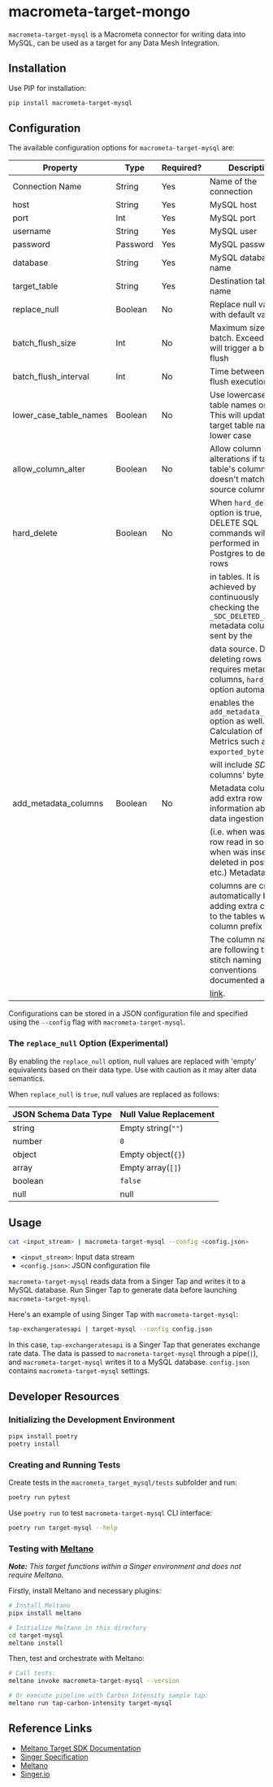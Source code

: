 # macrometa-target-mongo

`macrometa-target-mysql` is a Macrometa connector for writing data into MySQL, can be used as a target for any
Data Mesh Integration.

## Installation

Use PIP for installation:

```bash
pip install macrometa-target-mysql
```

## Configuration

The available configuration options for `macrometa-target-mysql` are:

| Property                            | Type     | Required? | Description                                                                                           |
|-------------------------------------|----------|-----------|-------------------------------------------------------------------------------------------------------|
| Connection Name                     | String   | Yes       | Name of the connection                                                                               |
| host                                | String   | Yes       | MySQL host                                                                                           |
| port                                | Int      | Yes       | MySQL port                                                                                           |
| username                            | String   | Yes       | MySQL user                                                                                           |
| password                            | Password | Yes       | MySQL password                                                                                       |
| database                            | String   | Yes       | MySQL database name                                                                                  |
| target_table                        | String   | Yes       | Destination table name                                                                               |
| replace_null                        | Boolean  | No        | Replace null values with default values                                                             |
| batch_flush_size                    | Int      | No        | Maximum size of batch. Exceeding this will trigger a batch flush                                     |
| batch_flush_interval                | Int      | No        | Time between batch flush executions                                                                  |
| lower_case_table_names              | Boolean  | No        | Use lowercase for table names or not. This will update target table name to lower case            |
| allow_column_alter                  | Boolean  | No        | Allow column alterations if target table's column type doesn't match the source column type          |
| hard_delete                         | Boolean  | No        | When `hard_delete` option is true, DELETE SQL commands will be performed in Postgres to delete rows  |
|                                     |          |           | in tables. It is achieved by continuously checking the `_SDC_DELETED_AT` metadata column sent by the |
|                                     |          |           | data source. Due to deleting rows requires metadata columns, `hard_delete` option automatically    |
|                                     |          |           | enables the `add_metadata_columns` option as well. Calculation of Metrics such as `exported_bytes`, |
|                                     |          |           | will include _SDC_ columns' byte count.                                                            |
| add_metadata_columns                | Boolean  | No        | Metadata columns add extra row level information about data ingestion                               |
|                                     |          |           | (i.e. when was the row read in source, when was inserted or deleted in postgres etc.) Metadata      |
|                                     |          |           | columns are created automatically by adding extra columns to the tables with a column prefix `_SDC_` |
|                                     |          |           | The column names are following the stitch naming conventions documented at                           |
|                                     |          |           | [link](https://www.stitchdata.com/docs/data-structure/integration-schemas#sdc-columns).               |


Configurations can be stored in a JSON configuration file and specified using the `--config` flag with
`macrometa-target-mysql`.

### The `replace_null` Option (Experimental)

By enabling the `replace_null` option, null values are replaced with 'empty' equivalents based on their data type.
Use with caution as it may alter data semantics.

When `replace_null` is `true`, null values are replaced as follows:

| JSON Schema Data Type | Null Value Replacement |
|-----------------------|------------------------|
| string                | Empty string(`""`)     |
| number                | `0`                    |
| object                | Empty object(`{}`)     |
| array                 | Empty array(`[]`)      |
| boolean               | `false`                |
| null                  | null                   |

## Usage

```bash
cat <input_stream> | macrometa-target-mysql --config <config.json>
```

- `<input_stream>`: Input data stream
- `<config.json>`: JSON configuration file

`macrometa-target-mysql` reads data from a Singer Tap and writes it to a MySQL database. Run Singer Tap to generate
data before launching `macrometa-target-mysql`.

Here's an example of using Singer Tap with `macrometa-target-mysql`:

```bash
tap-exchangeratesapi | target-mysql --config config.json
```

In this case, `tap-exchangeratesapi` is a Singer Tap that generates exchange rate data. The data is passed to
`macrometa-target-mysql` through a pipe(`|`), and `macrometa-target-mysql` writes it to a MySQL database. `config.json` contains
`macrometa-target-mysql` settings.

## Developer Resources

### Initializing the Development Environment

```bash
pipx install poetry
poetry install
```

### Creating and Running Tests

Create tests in the `macrometa_target_mysql/tests` subfolder and run:

```bash
poetry run pytest
```

Use `poetry run` to test `macrometa-target-mysql` CLI interface:

```bash
poetry run target-mysql --help
```

### Testing with [Meltano](https://meltano.com/)

_**Note:** This target functions within a Singer environment and does not require Meltano._

Firstly, install Meltano and necessary plugins:

```bash
# Install Meltano
pipx install meltano

# Initialize Meltano in this directory
cd target-mysql
meltano install
```

Then, test and orchestrate with Meltano:

```bash
# Call tests:
meltano invoke macrometa-target-mysql --version

# Or execute pipeline with Carbon Intensity sample tap:
meltano run tap-carbon-intensity target-mysql
```

## Reference Links

- [Meltano Target SDK Documentation](https://sdk.meltano.com)
- [Singer Specification](https://github.com/singer-io/getting-started/blob/master/docs/SPEC.md)
- [Meltano](https://meltano.com/)
- [Singer.io](https://www.singer.io/)
